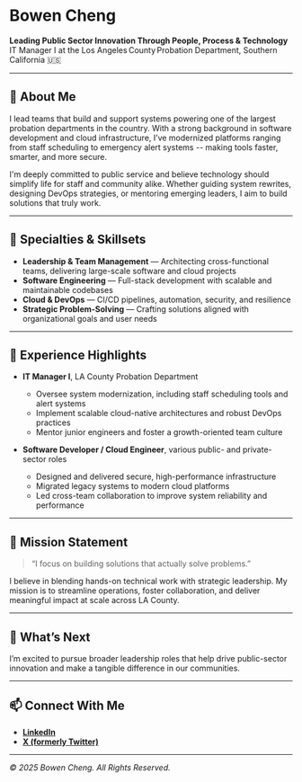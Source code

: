 # Bowen Cheng

**Leading Public Sector Innovation Through People, Process & Technology**  
IT Manager I at the Los Angeles County Probation Department, Southern California 🇺🇸

---

## 👋 About Me

I lead teams that build and support systems powering one of the largest probation departments in the country. With a strong background in software development and cloud infrastructure, I’ve modernized platforms ranging from staff scheduling to emergency alert systems -- making tools faster, smarter, and more secure.

I'm deeply committed to public service and believe technology should simplify life for staff and community alike. Whether guiding system rewrites, designing DevOps strategies, or mentoring emerging leaders, I aim to build solutions that truly work.

---

## 🌟 Specialties & Skillsets

- **Leadership & Team Management** — Architecting cross-functional teams, delivering large-scale software and cloud projects  
- **Software Engineering** — Full-stack development with scalable and maintainable codebases  
- **Cloud & DevOps** — CI/CD pipelines, automation, security, and resilience  
- **Strategic Problem-Solving** — Crafting solutions aligned with organizational goals and user needs

---

## 💼 Experience Highlights

- **IT Manager I**, LA County Probation Department  
  - Oversee system modernization, including staff scheduling tools and alert systems  
  - Implement scalable cloud-native architectures and robust DevOps practices  
  - Mentor junior engineers and foster a growth-oriented team culture

- **Software Developer / Cloud Engineer**, various public- and private-sector roles  
  - Designed and delivered secure, high-performance infrastructure  
  - Migrated legacy systems to modern cloud platforms  
  - Led cross-team collaboration to improve system reliability and performance

---

## 🎯 Mission Statement

> “I focus on building solutions that actually solve problems.”

I believe in blending hands-on technical work with strategic leadership. My mission is to streamline operations, foster collaboration, and deliver meaningful impact at scale across LA County.

---

## 🚀 What’s Next

I’m excited to pursue broader leadership roles that help drive public-sector innovation and make a tangible difference in our communities.

---

## 📫 Connect With Me

- **[LinkedIn](https://www.linkedin.com/in/brevityism/)**
- **[X (formerly Twitter)](https://x.com/brevityism/)**  

---

*© 2025 Bowen Cheng. All Rights Reserved.*
